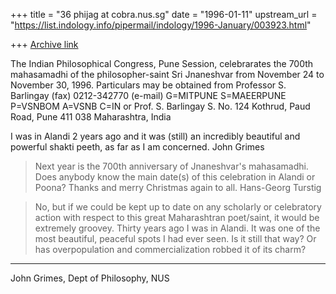 +++
title = "36 phijag at cobra.nus.sg"
date = "1996-01-11"
upstream_url = "https://list.indology.info/pipermail/indology/1996-January/003923.html"

+++
[Archive link](https://list.indology.info/pipermail/indology/1996-January/003923.html)

The Indian Philosophical Congress, Pune Session, celebrarates the 700th
mahasamadhi of the philosopher-saint Sri Jnaneshvar from November 24 to
November 30, 1996. Particulars may be obtained from Professor S. Barlingay
(fax) 0212-342770 (e-mail) G=MITPUNE S=MAEERPUNE P=VSNBOM A=VSNB C=IN or
Prof. S. Barlingay S. No. 124 Kothrud, Paud Road, Pune 411 038 Maharashtra,
India

I was in Alandi 2 years ago and it was (still) an incredibly beautiful and
powerful shakti peeth, as far as I am concerned.
John Grimes

>Next year is the 700th anniversary of Jnaneshvar's mahasamadhi. Does anybody
>know the main date(s) of this  celebration in Alandi or Poona? Thanks and merry
>Christmas again to all.
>Hans-Georg Turstig

>No, but if we could be kept up to date on any scholarly or celebratory
>action with respect to this great Maharashtran poet/saint, it would be
>extremely groovey. Thirty years ago I was in Alandi. It was one of the most
>beautiful, peaceful spots I had ever seen. Is it still that way?  Or has
>overpopulation and commercialization robbed it of its charm?

---
John Grimes, Dept of Philosophy, NUS







